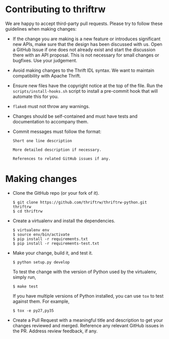 Contributing to thriftrw
========================

We are happy to accept third-party pull requests. Please try to follow these
guidelines when making changes:

-   If the change you are making is a new feature or introduces significant new
    APIs, make sure that the design has been discussed with us. Open a GitHub
    Issue if one does not already exist and start the discussion there with an
    API proposal. This is not necessary for small changes or bugfixes. Use
    your judgement.

-   Avoid making changes to the Thrift IDL syntax. We want to maintain
    compatibility with Apache Thrift.

-   Ensure new files have the copyright notice at the top of the file. Run the
    `scripts/install-hooks.sh` script to install a pre-commit hook that will
    automate this for you.

-   `flake8` must not throw any warnings.

-   Changes should be self-contained and must have tests and documentation to
    accompany them.

-   Commit messages must follow the format:

        Short one line description

        More detailed description if necessary.

        References to related GitHub issues if any.

Making changes
==============

-   Clone the GitHub repo (or your fork of it).

        $ git clone https://github.com/thriftrw/thriftrw-python.git thriftrw
        $ cd thriftrw

-   Create a virtualenv and install the dependencies.

        $ virtualenv env
        $ source env/bin/activate
        $ pip install -r requirements.txt
        $ pip install -r requirements-test.txt

-   Make your change, build it, and test it.

        $ python setup.py develop

    To test the change with the version of Python used by the virtualenv,
    simply run,

        $ make test

    If you have multiple versions of Python installed, you can use `tox` to
    test against them. For example,

        $ tox -e py27,py35

-   Create a Pull Request with a meaningful title and description to get your
    changes reviewed and merged. Reference any relevant GitHub issues in
    the PR. Address review feedback, if any.


